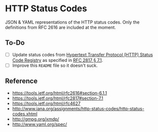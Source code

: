 # HTTP Status Codes

JSON & YAML representations of the HTTP status codes. Only the definitions from
RFC 2616 are included at the moment.

## To-Do

- [ ] Update status codes from [Hypertext Transfer Protocol (HTTP) Status Code Registry](http://www.iana.org/assignments/http-status-codes/http-status-codes.xhtml) as specified in [RFC 2817 § 7.1](https://tools.ietf.org/html/rfc2817#section-7.1).
- [ ] Improve this `README` file so it doesn't suck.
 
## Reference

- https://tools.ietf.org/html/rfc2616#section-6.1.1
- https://tools.ietf.org/html/rfc2817#section-7.1
- https://tools.ietf.org/html/rfc4627
- http://www.iana.org/assignments/http-status-codes/http-status-codes.xhtml
- http://gmpg.org/xmdp/
- http://www.yaml.org/spec/

